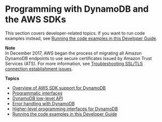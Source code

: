 # Programming with DynamoDB and the AWS SDKs<a name="Programming"></a>

This section covers developer\-related topics\. If you want to run code examples instead, see [Running the code examples in this Developer Guide](CodeSamples.md)\. 

**Note**  
In December 2017, AWS began the process of migrating all Amazon DynamoDB endpoints to use secure certificates issued by Amazon Trust Services \(ATS\)\. For more information, see [Troubleshooting SSL/TLS connection establishment issues](ats-certs.md)\. 

**Topics**
+ [Overview of AWS SDK support for DynamoDB](Programming.SDKOverview.md)
+ [Programmatic interfaces](Programming.SDKs.Interfaces.md)
+ [DynamoDB low\-level API](Programming.LowLevelAPI.md)
+ [Error handling with DynamoDB](Programming.Errors.md)
+ [Higher\-level programming interfaces for DynamoDB](HigherLevelInterfaces.md)
+ [Running the code examples in this Developer Guide](CodeSamples.md)